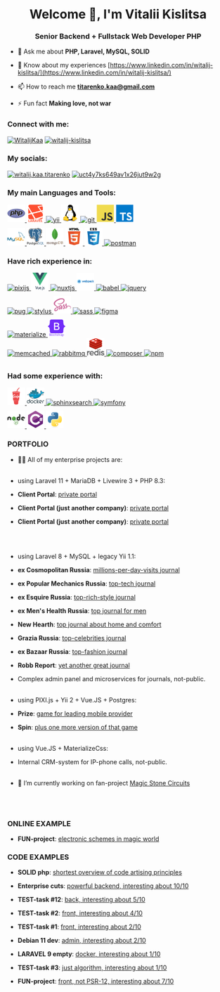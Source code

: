 <h1 align="center">Welcome 👋, I'm Vitalii Kislitsa</h1>
<h3 align="center">Senior Backend + Fullstack Web Developer PHP</h3>

- 💬 Ask me about **PHP, Laravel, MySQL, SOLID**

- 📄 Know about my experiences [https://www.linkedin.com/in/witalij-kislitsa/](https://www.linkedin.com/in/witalij-kislitsa/)

- 📫 How to reach me **titarenko.kaa@gmail.com**

- ⚡ Fun fact **Making love, not war**

<h3 align="left">Connect with me:</h3>
<p align="left">
<a href="https://t.me/WitalijKaa" target="_blank"><img align="center" src="https://img.icons8.com/fluency/344/telegram-app.png" alt="WitalijKaa" height="auto" width="40" /></a>
<a href="https://linkedin.com/in/witalij-kislitsa" target="_blank"><img align="center" src="https://raw.githubusercontent.com/rahuldkjain/github-profile-readme-generator/master/src/images/icons/Social/linked-in-alt.svg" alt="witalij-kislitsa" height="30" width="40" /></a>
</p>

<h3 align="left">My socials:</h3>
<p align="left">
<a href="https://fb.com/witalij.kaa.titarenko" target="_blank"><img align="center" src="https://raw.githubusercontent.com/rahuldkjain/github-profile-readme-generator/master/src/images/icons/Social/facebook.svg" alt="witalij.kaa.titarenko" height="30" width="40" /></a>
<a href="https://www.youtube.com/channel/UCT4Y7ks649av1x26jUt9w2g" target="_blank"><img align="center" src="https://raw.githubusercontent.com/rahuldkjain/github-profile-readme-generator/master/src/images/icons/Social/youtube.svg" alt="uct4y7ks649av1x26jut9w2g" height="30" width="40" /></a>
</p>

<h3 align="left">My main Languages and Tools:</h3>
<p align="left">
<a href="https://www.php.net" target="_blank" rel="noreferrer"> <img src="https://raw.githubusercontent.com/devicons/devicon/master/icons/php/php-original.svg" alt="php" width="40" height="40"/> </a>
<a href="https://laravel.com/" target="_blank" rel="noreferrer"> <img src="https://raw.githubusercontent.com/devicons/devicon/master/icons/laravel/laravel-plain-wordmark.svg" alt="laravel" width="40" height="40"/> </a>
<a href="https://www.yiiframework.com/" target="_blank" rel="noreferrer"> <img src="https://upload.wikimedia.org/wikipedia/en/thumb/6/6b/Yii-logo-transparent.png/180px-Yii-logo-transparent.png" alt="yii" width="40" height="20" style="padding-bottom: 10px;"/> </a>
<a href="https://www.linux.org/" target="_blank" rel="noreferrer"> <img src="https://raw.githubusercontent.com/devicons/devicon/master/icons/linux/linux-original.svg" alt="linux" width="40" height="40"/> </a>
<a href="https://git-scm.com/" target="_blank" rel="noreferrer"> <img src="https://www.vectorlogo.zone/logos/git-scm/git-scm-icon.svg" alt="git" width="40" height="40"/> </a>
<a href="https://developer.mozilla.org/en-US/docs/Web/JavaScript" target="_blank" rel="noreferrer"> <img src="https://raw.githubusercontent.com/devicons/devicon/master/icons/javascript/javascript-original.svg" alt="javascript" width="40" height="40"/> </a>
<a href="https://www.typescriptlang.org/" target="_blank" rel="noreferrer"> <img src="https://raw.githubusercontent.com/devicons/devicon/master/icons/typescript/typescript-original.svg" alt="typescript" width="40" height="40"/> </a>
<br>
<a href="https://www.mysql.com/" target="_blank" rel="noreferrer"> <img src="https://raw.githubusercontent.com/devicons/devicon/master/icons/mysql/mysql-original-wordmark.svg" alt="mysql" width="40" height="40"/> </a>
<a href="https://www.postgresql.org" target="_blank" rel="noreferrer"> <img src="https://raw.githubusercontent.com/devicons/devicon/master/icons/postgresql/postgresql-original-wordmark.svg" alt="postgresql" width="40" height="40"/> </a>
<a href="https://www.mongodb.com/" target="_blank" rel="noreferrer"> <img src="https://raw.githubusercontent.com/devicons/devicon/master/icons/mongodb/mongodb-original-wordmark.svg" alt="mongodb" width="40" height="40"/> </a>
<a href="https://www.w3.org/html/" target="_blank" rel="noreferrer"> <img src="https://raw.githubusercontent.com/devicons/devicon/master/icons/html5/html5-original-wordmark.svg" alt="html5" width="40" height="40"/> </a>
<a href="https://www.w3schools.com/css/" target="_blank" rel="noreferrer"> <img src="https://raw.githubusercontent.com/devicons/devicon/master/icons/css3/css3-original-wordmark.svg" alt="css3" width="40" height="40"/> </a>
<a href="https://postman.com" target="_blank" rel="noreferrer"> <img src="https://www.vectorlogo.zone/logos/getpostman/getpostman-icon.svg" alt="postman" width="40" height="40"/> </a>
</p>

<h3 align="left">Have rich experience in:</h3>
<p align="left">
<a href="https://pixijs.com/" target="_blank" rel="noreferrer"> <img src="https://pixijs.com/images/logo.svg" alt="pixijs" width="40" height="40"/> </a>
<a href="https://vuejs.org/" target="_blank" rel="noreferrer"> <img src="https://raw.githubusercontent.com/devicons/devicon/master/icons/vuejs/vuejs-original-wordmark.svg" alt="vuejs" width="40" height="40"/> </a>
<a href="https://nuxtjs.org/" target="_blank" rel="noreferrer"> <img src="https://www.vectorlogo.zone/logos/nuxtjs/nuxtjs-icon.svg" alt="nuxtjs" width="40" height="40"/> </a>
<a href="https://webpack.js.org" target="_blank" rel="noreferrer"> <img src="https://raw.githubusercontent.com/devicons/devicon/d00d0969292a6569d45b06d3f350f463a0107b0d/icons/webpack/webpack-original-wordmark.svg" alt="webpack" width="40" height="40"/> </a>
<a href="https://babeljs.io/" target="_blank" rel="noreferrer"><img src="https://www.vectorlogo.zone/logos/babeljs/babeljs-icon.svg" alt="babel" width="40" height="40"/> </a>
<a href="https://jquery.com/" target="_blank" rel="noreferrer"><img src="https://upload.wikimedia.org/wikipedia/en/thumb/9/9e/JQuery_logo.svg/330px-JQuery_logo.svg.png" alt="jquery" width="40" height="20" style="padding-bottom: 10px;"/> </a>
<br>
<a href="https://pugjs.org" target="_blank" rel="noreferrer"> <img src="https://cdn.worldvectorlogo.com/logos/pug.svg" alt="pug" width="40" height="40"/> </a>
<a href="https://stylus-lang.com/" target="_blank" rel="noreferrer"> <img src="https://stylus-lang.com/logo.svg" alt="stylus" width="40" height="40"/> </a>
<a href="https://sass-lang.com" target="_blank" rel="noreferrer"> <img src="https://raw.githubusercontent.com/devicons/devicon/master/icons/sass/sass-original.svg" alt="sass" width="40" height="40"/> </a>
<a href="https://www.smarty.net/" target="_blank" rel="noreferrer"> <img src="https://upload.wikimedia.org/wikipedia/en/thumb/b/ba/Smarty-logo.png/180px-Smarty-logo.png" alt="sass" width="40" height="20" style="padding-bottom: 10px;"/> </a>
<a href="https://www.figma.com/" target="_blank" rel="noreferrer"> <img src="https://www.vectorlogo.zone/logos/figma/figma-icon.svg" alt="figma" width="40" height="40"/> </a>
<br>
<a href="https://materializecss.com/" target="_blank" rel="noreferrer"> <img src="https://raw.githubusercontent.com/prplx/svg-logos/5585531d45d294869c4eaab4d7cf2e9c167710a9/svg/materialize.svg" alt="materialize" width="40" height="40"/> </a>
<a href="https://getbootstrap.com" target="_blank" rel="noreferrer"> <img src="https://raw.githubusercontent.com/devicons/devicon/master/icons/bootstrap/bootstrap-plain-wordmark.svg" alt="bootstrap" width="40" height="40"/> </a>
<br>
<a href="https://memcached.org/" target="_blank" rel="noreferrer"> <img src="https://upload.wikimedia.org/wikipedia/en/thumb/2/27/Memcached.svg/150px-Memcached.svg.png" alt="memcached" width="40" height="40"/> </a>
<a href="https://www.rabbitmq.com/" target="_blank" rel="noreferrer"> <img src="https://www.rabbitmq.com/img/logo-rabbitmq.svg" alt="rabbitmq" width="40" height="40"/> </a>
<a href="https://redis.io" target="_blank" rel="noreferrer"> <img src="https://raw.githubusercontent.com/devicons/devicon/master/icons/redis/redis-original-wordmark.svg" alt="redis" width="40" height="40"/> </a>
<a href="https://getcomposer.org/" target="_blank" rel="noreferrer"> <img src="https://getcomposer.org/img/logo-composer-transparent2.png" alt="composer" width="40" height="40"/> </a>
<a href="https://www.npmjs.com/" target="_blank" rel="noreferrer"> <img src="https://upload.wikimedia.org/wikipedia/commons/thumb/d/db/Npm-logo.svg/180px-Npm-logo.svg.png" alt="npm" width="40" height="20" style="padding-bottom: 10px;"/> </a>
</p>

<h3 align="left">Had some experience with:</h3>
<p align="left">
<a href="https://gulpjs.com" target="_blank" rel="noreferrer"> <img src="https://raw.githubusercontent.com/devicons/devicon/master/icons/gulp/gulp-plain.svg" alt="gulp" width="40" height="40"/> </a>
<a href="https://www.docker.com/" target="_blank" rel="noreferrer"> <img src="https://raw.githubusercontent.com/devicons/devicon/master/icons/docker/docker-original-wordmark.svg" alt="docker" width="40" height="40"/> </a>
<a href="http://sphinxsearch.com/" target="_blank" rel="noreferrer"> <img src="http://sphinxsearch.com/images/logo.png" alt="sphinxsearch" width="40"  height="20" style="padding-bottom: 10px;"/> </a>
<a href="https://symfony.com" target="_blank" rel="noreferrer"> <img src="https://symfony.com/logos/symfony_black_03.svg" alt="symfony" width="40" height="40"/> </a>
<br>
<a href="https://nodejs.org" target="_blank" rel="noreferrer"> <img src="https://raw.githubusercontent.com/devicons/devicon/master/icons/nodejs/nodejs-original-wordmark.svg" alt="nodejs" width="40" height="40"/> </a>
<a href="https://www.w3schools.com/cs/" target="_blank" rel="noreferrer"> <img src="https://raw.githubusercontent.com/devicons/devicon/master/icons/csharp/csharp-original.svg" alt="csharp" width="40" height="40"/> </a>
<a href="https://www.python.org" target="_blank" rel="noreferrer"> <img src="https://raw.githubusercontent.com/devicons/devicon/master/icons/python/python-original.svg" alt="python" width="40" height="40"/> </a>
</p>

<h3 align="left">PORTFOLIO</h3>

- 👨‍💻 All of my enterprise projects are:
<br><br>
- using Laravel 11 + MariaDB + Livewire 3 + PHP 8.3:

- **Client Portal**: [private portal](https://client.americor.com/)

- **Client Portal (just another company)**: [private portal](https://client.advantage.law/)

- **Client Portal (just another company)**: [private portal](https://client.credit9.com/)

<br><br>
- using Laravel 8 + MySQL + legacy Yii 1.1:

- **ex Cosmopolitan Russia**: [millions-per-day-visits journal](https://www.thevoicemag.ru/)

- **ex Popular Mechanics Russia**: [top-tech journal](https://www.techinsider.ru/)

- **ex Esquire Russia**: [top-rich-style journal](https://www.pravilamag.ru/)

- **ex Men's Health Russia**: [top journal for men](https://www.mentoday.ru/)

- **New Hearth**: [top journal about home and comfort](https://www.novochag.ru/)

- **Grazia Russia**: [top-celebrities journal](https://graziamagazine.ru/)

- **ex Bazaar Russia**: [top-fashion journal](https://www.thesymbol.ru/)

- **Robb Report**: [yet another great journal](https://robb.report/)

- Complex admin panel and microservices for journals, not-public.
<br><br>
- using PIXI.js + Yii 2 + Vue.JS + Postgres:
- **Prize**: [game for leading mobile provider](https://priz.mts.ru/)

- **Spin**: [plus one more version of that game](https://kruti.mts.ru/)
<br><br>
- using Vue.JS + MaterializeCss:

- Internal CRM-system for IP-phone calls, not-public.
<br><br>
- 🔭 I’m currently working on fan-project [Magic Stone Circuits](https://github.com/WitalijKaa/magic-stone-circuit)
<br><br><br><br>

<h3 align="left">ONLINE EXAMPLE</h3>

- **FUN-project**: [electronic schemes in magic world](http://91.92.128.146/)

<h3 align="left">CODE EXAMPLES</h3>

- **SOLID php**: [shortest overview of code artising principles](https://github.com/WitalijKaa/test-task/blob/solid_php/solid.php)

- **Enterprise cuts**: [powerful backend, interesting about 10/10](https://github.com/WitalijKaa/test-task/tree/task_11)

- **TEST-task #12**: [back, interesting about 5/10](https://github.com/WitalijKaa/test-task/tree/task_12_3)

- **TEST-task #2**: [front, interesting about 4/10](https://github.com/WitalijKaa/test-task/tree/task_3_do)

- **TEST-task #1**: [front, interesting about 2/10](https://github.com/WitalijKaa/test-task/tree/task_1_2)

- **Debian 11 dev**: [admin, interesting about 2/10](https://github.com/WitalijKaa/test-task/tree/debian)

- **LARAVEL 9 empty**: [docker, interesting about 1/10](https://github.com/WitalijKaa/test-task/tree/laravel_9)

- **TEST-task #3**: [just algorithm, interesting about 1/10](https://github.com/WitalijKaa/test-task/tree/task_10_happy_numbers)

- **FUN-project**: [front, not PSR-12, interesting about 7/10](https://github.com/WitalijKaa/magic-stone-circuit)
